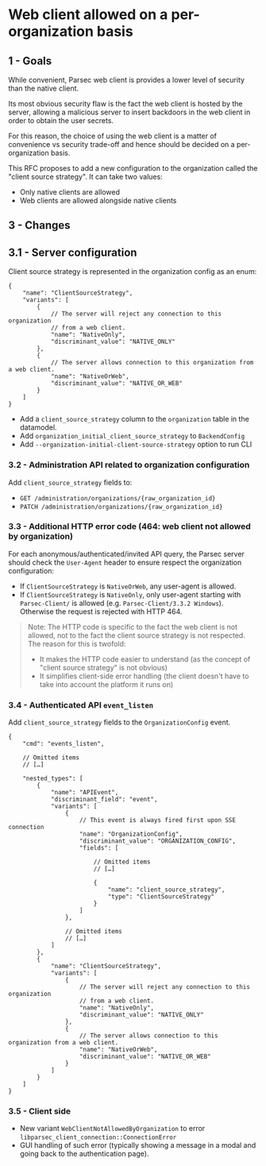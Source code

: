 <!-- Parsec Cloud (https://parsec.cloud) Copyright (c) BUSL-1.1 2016-present Scille SAS -->

# Web client allowed on a per-organization basis

## 1 - Goals

While convenient, Parsec web client is provides a lower level of security than the native client.

Its most obvious security flaw is the fact the web client is hosted by the server, allowing
a malicious server to insert backdoors in the web client in order to obtain the user secrets.

For this reason, the choice of using the web client is a matter of convenience vs security trade-off
and hence should be decided on a per-organization basis.

This RFC proposes to add a new configuration to the organization called the "client source strategy".
It can take two values:

- Only native clients are allowed
- Web clients are allowed alongside native clients

## 3 - Changes

## 3.1 - Server configuration

Client source strategy is represented in the organization config as an enum:

```json5
{
    "name": "ClientSourceStrategy",
    "variants": [
        {
            // The server will reject any connection to this organization
            // from a web client.
            "name": "NativeOnly",
            "discriminant_value": "NATIVE_ONLY"
        },
        {
            // The server allows connection to this organization from a web client.
            "name": "NativeOrWeb",
            "discriminant_value": "NATIVE_OR_WEB"
        }
    ]
}
```

- Add a `client_source_strategy` column to the  `organization` table in the datamodel.
- Add `organization_initial_client_source_strategy` to `BackendConfig`
- Add `--organization-initial-client-source-strategy` option to run CLI

### 3.2 - Administration API related to organization configuration

Add `client_source_strategy` fields to:

- `GET /administration/organizations/{raw_organization_id}`
- `PATCH /administration/organizations/{raw_organization_id}`

### 3.3 - Additional HTTP error code (464: web client not allowed by organization)

For each anonymous/authenticated/invited API query, the Parsec server should check the `User-Agent`
header to ensure respect the organization configuration:

- If `ClientSourceStrategy` is `NativeOrWeb`, any user-agent is allowed.
- If `ClientSourceStrategy` is `NativeOnly`, only user-agent starting with `Parsec-Client/` is allowed
  (e.g. `Parsec-Client/3.3.2 Windows`). Otherwise the request is rejected with HTTP 464.

> Note: The HTTP code is specific to the fact the web client is not allowed, not to the fact
> the client source strategy is not respected. The reason for this is twofold:
>
> - It makes the HTTP code easier to understand (as the concept of "client source strategy" is not obvious)
> - It simplifies client-side error handling (the client doesn't have to take into account the platform it runs on)

### 3.4 - Authenticated API `event_listen`

Add `client_source_strategy` fields to the `OrganizationConfig` event.

```json5
{
    "cmd": "events_listen",

    // Omitted items
    // […]

    "nested_types": [
        {
            "name": "APIEvent",
            "discriminant_field": "event",
            "variants": [
                {
                    // This event is always fired first upon SSE connection
                    "name": "OrganizationConfig",
                    "discriminant_value": "ORGANIZATION_CONFIG",
                    "fields": [

                        // Omitted items
                        // […]

                        {
                            "name": "client_source_strategy",
                            "type": "ClientSourceStrategy"
                        }
                    ]
                },

                // Omitted items
                // […]
            ]
        },
        {
            "name": "ClientSourceStrategy",
            "variants": [
                {
                    // The server will reject any connection to this organization
                    // from a web client.
                    "name": "NativeOnly",
                    "discriminant_value": "NATIVE_ONLY"
                },
                {
                    // The server allows connection to this organization from a web client.
                    "name": "NativeOrWeb",
                    "discriminant_value": "NATIVE_OR_WEB"
                }
            ]
        }
    ]
}
```

### 3.5 - Client side

- New variant `WebClientNotAllowedByOrganization` to error `libparsec_client_connection::ConnectionError`
- GUI handling of such error (typically showing a message in a modal and going back to the authentication page).
